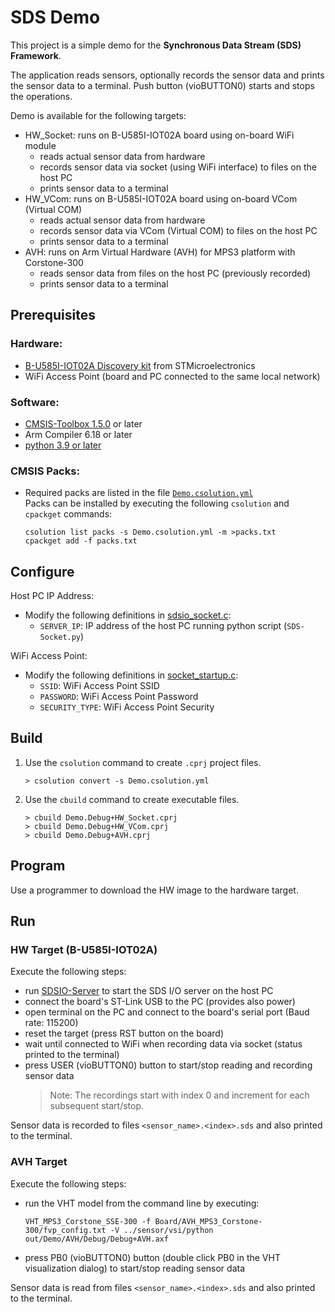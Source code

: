 # SDS Demo

This project is a simple demo for the **Synchronous Data Stream (SDS) Framework**.

The application reads sensors, optionally records the sensor data and prints the sensor data to a terminal.
Push button (vioBUTTON0) starts and stops the operations.

Demo is available for the following targets:
 - HW_Socket: runs on B-U585I-IOT02A board using on-board WiFi module
   - reads actual sensor data from hardware
   - records sensor data via socket (using WiFi interface) to files on the host PC
   - prints sensor data to a terminal
 - HW_VCom: runs on B-U585I-IOT02A board using on-board VCom (Virtual COM)
   - reads actual sensor data from hardware
   - records sensor data via VCom (Virtual COM) to files on the host PC
   - prints sensor data to a terminal
 - AVH: runs on Arm Virtual Hardware (AVH) for MPS3 platform with Corstone-300
   - reads sensor data from files on the host PC (previously recorded)
   - prints sensor data to a terminal

## Prerequisites

### Hardware:
 - [B-U585I-IOT02A Discovery kit](https://www.st.com/en/evaluation-tools/b-u585i-iot02a.html) from STMicroelectronics
 - WiFi Access Point (board and PC connected to the same local network)

### Software:
 - [CMSIS-Toolbox 1.5.0](https://github.com/Open-CMSIS-Pack/cmsis-toolbox/releases/tag/1.5.0) or later
 - Arm Compiler 6.18 or later
 - [python 3.9 or later](https://www.python.org/downloads/windows/)

### CMSIS Packs:
 - Required packs are listed in the file [`Demo.csolution.yml`](./Demo.csolution.yml)  
   Packs can be installed by executing the following `csolution` and `cpackget` commands:
   ```
   csolution list packs -s Demo.csolution.yml -m >packs.txt
   cpackget add -f packs.txt
   ```

## Configure

Host PC IP Address:
 - Modify the following definitions in [sdsio_socket.c](../sds/source/sdsio_socket.c):
   - `SERVER_IP`: IP address of the host PC running python script (`SDS-Socket.py`)

WiFi Access Point:
 - Modify the following definitions in [socket_startup.c](Socket/WiFi/socket_startup.c):
   - `SSID`:          WiFi Access Point SSID
   - `PASSWORD`:      WiFi Access Point Password
   - `SECURITY_TYPE`: WiFi Access Point Security

## Build

1. Use the `csolution` command to create `.cprj` project files.
   ```
   > csolution convert -s Demo.csolution.yml
   ```

2. Use the `cbuild` command to create executable files.
   ```
   > cbuild Demo.Debug+HW_Socket.cprj
   > cbuild Demo.Debug+HW_VCom.cprj
   > cbuild Demo.Debug+AVH.cprj
   ```

## Program

Use a programmer to download the HW image to the hardware target.

## Run

### HW Target (B-U585I-IOT02A)

Execute the following steps:
 - run [SDSIO-Server](../utilities/SDSIO-Server/README.md) to start the SDS I/O server on the host PC
 - connect the board's ST-Link USB to the PC (provides also power)
 - open terminal on the PC and connect to the board's serial port (Baud rate: 115200)
 - reset the target (press RST button on the board)
 - wait until connected to WiFi when recording data via socket (status printed to the terminal)
 - press USER (vioBUTTON0) button to start/stop reading and recording sensor data
   >Note: The recordings start with index 0 and increment for each subsequent start/stop.

Sensor data is recorded to files `<sensor_name>.<index>.sds` and also printed to the terminal.

### AVH Target

Execute the following steps:
 - run the VHT model from the command line by executing:
   ```
   VHT_MPS3_Corstone_SSE-300 -f Board/AVH_MPS3_Corstone-300/fvp_config.txt -V ../sensor/vsi/python out/Demo/AVH/Debug/Debug+AVH.axf
   ```
 - press PB0 (vioBUTTON0) button (double click PB0 in the VHT visualization dialog)
   to start/stop reading sensor data

Sensor data is read from files `<sensor_name>.<index>.sds` and also printed to the terminal.
